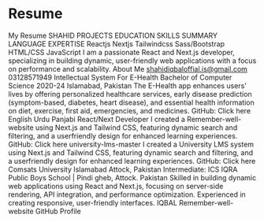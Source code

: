 # Resume
My Resume 
SHAHID
PROJECTS
EDUCATION
SKILLS SUMMARY
LANGUAGE
EXPERTISE
Reactjs
Nextjs
Tailwindcss
Sass/Bootstrap
HTML/CSS
JavaScript
I am a passionate React and
Next.js developer, specializing in
building dynamic, user-friendly
web applications with a focus on
performance and scalability.
About Me
shahidiqbaloffial.is@gmail.com
03128571949
Intellectual System For E-Health
Bachelor of Computer Science 2020-24
Islamabad, Pakistan
The E-Health app enhances users' lives by offering
personalized healthcare services, early disease prediction
(symptom-based, diabetes, heart disease), and essential
health information on diet, exercise, first aid, emergencies,
and medicines.
GitHub: Click here
English
Urdu
Panjabi
React/Next Developer
I created a Remember-well-website using Next.js and
Tailwind CSS, featuring dynamic search and filtering, and a
userfriendly design for enhanced learning experiences.
GitHub: Click here
university-lms-master
I created a University LMS system using Next.js and Tailwind
CSS, featuring dynamic search and filtering, and a
userfriendly design for enhanced learning experiences.
GitHub: Click here
Comsats University Islamabad
Attock, Pakistan
Intermediate: ICS
IQRA Public Boys School | Pindi gheb,
Attock. Pakistan
Skilled in building dynamic web applications using
React and Next.js, focusing on server-side rendering,
API integration, and performance optimization.
Experienced in creating responsive, user-friendly
interfaces.
IQBAL
Remember-well-website
GitHub Profile
